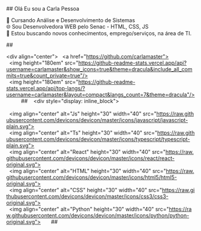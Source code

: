  
 ​##​ ​Olá Eu sou a Carla Pessoa 
  
 ​🌱 Cursando Análise e Desenvolvimento de Sistemas <br> 
 ​🌐 Sou Desenvolvedora WEB pelo Senac - HTML, CSS, JS <br> 
 ​🔎 Estou buscando novos conhecimentos, emprego/serviços, na área de TI. 
  
 ​## 
  
 ​<div align="center"> 
 ​  <a href="https://github.com/carlamaster"> 
 ​  <img height="180em" src="https://github-readme-stats.vercel.app/api?username=carlamaster&show_icons=true&theme=dracula&include_all_commits=true&count_private=true"/> 
 ​  <img height="180em" src="https://github-readme-stats.vercel.app/api/top-langs/?username=carlamaster&layout=compact&langs_count=7&theme=dracula"/> 
 ​    </div> 
 ​   
 ​  ## 
 ​   
 ​<div style="display: inline_block"><br> 
 ​  <img align="center" alt="Js" height="30" width="40" src="https://raw.githubusercontent.com/devicons/devicon/master/icons/javascript/javascript-plain.svg"> 
 ​  <img align="center" alt="Ts" height="30" width="40" src="https://raw.githubusercontent.com/devicons/devicon/master/icons/typescript/typescript-plain.svg"> 
 ​  <img align="center" alt="React" height="30" width="40" src="https://raw.githubusercontent.com/devicons/devicon/master/icons/react/react-original.svg"> 
 ​  <img align="center" alt="HTML" height="30" width="40" src="https://raw.githubusercontent.com/devicons/devicon/master/icons/html5/html5-original.svg"> 
 ​  <img align="center" alt="CSS" height="30" width="40" src="https://raw.githubusercontent.com/devicons/devicon/master/icons/css3/css3-original.svg"> 
 ​  <img align="center" alt="Python" height="30" width="40" src="https://raw.githubusercontent.com/devicons/devicon/master/icons/python/python-original.svg"> 
 ​  </div> 
 ​  
 ​  ##
